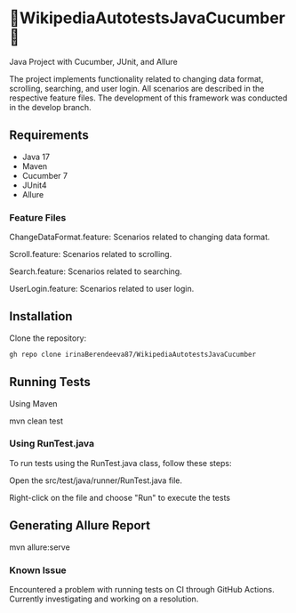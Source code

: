 # 🚀WikipediaAutotestsJavaCucumber🚀

 Java Project with Cucumber, JUnit, and Allure

The project implements functionality related to changing data format, scrolling, searching, and user login. 
All scenarios are described in the respective feature files.
The development of this framework was conducted in the develop branch.


## Requirements

- Java 17
- Maven
- Cucumber 7
- JUnit4
- Allure

### Feature Files
ChangeDataFormat.feature: Scenarios related to changing data format.

Scroll.feature: Scenarios related to scrolling.

Search.feature: Scenarios related to searching.

UserLogin.feature: Scenarios related to user login.

## Installation
Clone the repository:
```bash
gh repo clone irinaBerendeeva87/WikipediaAutotestsJavaCucumber
```
## Running Tests
Using Maven

mvn clean test

### Using RunTest.java
To run tests using the RunTest.java class, follow these steps:

Open the src/test/java/runner/RunTest.java file.

Right-click on the file and choose "Run" to execute the tests

## Generating Allure Report
mvn allure:serve

### Known Issue
Encountered a problem with running tests on CI through GitHub Actions. 
Currently investigating and working on a resolution.

